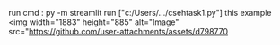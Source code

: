 run cmd : py -m streamlit run ["c:/Users/.../csehtask1.py"] this example
<img width="1883" height="885" alt="Image" src="https://github.com/user-attachments/assets/d798770
